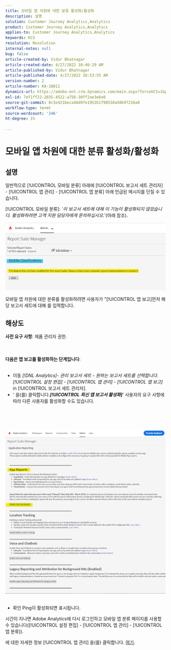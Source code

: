 ```yaml
---
title: 모바일 앱 차원에 대한 분류 활성화/활성화
description: 설명
solution: Customer Journey Analytics,Analytics
product: Customer Journey Analytics,Analytics
applies-to: Customer Journey Analytics,Analytics
keywords: KCS
resolution: Resolution
internal-notes: null
bug: false
article-created-by: Vidur Bhatnagar
article-created-date: 4/27/2022 10:46:29 AM
article-published-by: Vidur Bhatnagar
article-published-date: 4/27/2022 10:53:55 AM
version-number: 2
article-number: KA-18011
dynamics-url: https://adobe-ent.crm.dynamics.com/main.aspx?forceUCI=1&pagetype=entityrecord&etn=knowledgearticle&id=431a6949-17c6-ec11-a7b6-0022480a10ee
exl-id: 7ef1ff22-2035-4522-a756-30ff2ae3e6e8
source-git-commit: 0c3e421beca46d9fe1952b1f98538a50697216a0
workflow-type: tm+mt
source-wordcount: '246'
ht-degree: 1%

---
```


# 모바일 앱 차원에 대한 분류 활성화/활성화

## 설명


일반적으로 [!UICONTROL 모바일 분류] 아래에 [!UICONTROL 보고서 세트 관리자] - [!UICONTROL 앱 관리] - [!UICONTROL 앱 분류] 아래 언급된 메시지를 던질 수 있습니다.

[!UICONTROL 모바일 분류]: `*이 보고서 세트에 대해 이 기능이 활성화되지 않았습니다. 활성화하려면 고객 지원 담당자에게 문의하십시오.*&#39;(아래 참조).

![](assets/___461a6949-17c6-ec11-a7b6-0022480a10ee___.png)

모바일 앱 차원에 대한 분류를 활성화하려면 사용자가 &quot;[!UICONTROL 앱 보고]먼저 해당 보고서 세트에 대해 를 입력합니다.


## 해상도

<b>사전 요구 사항</b>: 제품 관리자 권한.<br><br> <br><br><b>다음은 앱 보고를 활성화하는 단계입니다</b>: <br><br>
- 이동 *[!DNL Analytics]- 관리 보고서 세트 - 원하는 보고서 세트를 선택합니다. [!UICONTROL 설정 편집] - [!UICONTROL 앱 관리] - [!UICONTROL 앱 보고]* in [!UICONTROL 보고서 세트 관리자].
- &#39; 을(를) 클릭합니다.<b>*[!UICONTROL 최신 앱 보고서 활성화&#x200B;]</b>*&#39; 사용자의 요구 사항에 따라 다른 사용자를 활성화할 수도 있습니다.

<br><br> <br><br>![](assets/0ae3ca9c-b68f-ec11-b400-00224804a35d.png)
 
- 확인 Ping이 활성화되면 표시됩니다.


시간이 지나면 Adobe Analytics에 다시 로그인하고 모바일 앱 분류 페이지를 사용할 수 있습니다([!UICONTROL 설정 편집] - [!UICONTROL 앱 관리] - [!UICONTROL 앱 분류]).

에 대한 자세한 정보 [!UICONTROL 앱 관리] 을(를) 클릭합니다. [여기](https://nam04.safelinks.protection.outlook.com/?url=https%3A%2F%2Fexperienceleague.adobe.com%2Fdocs%2Fanalytics%2Fadmin%2Fadmin-tools%2Fmobile-management.html%3Flang%3Den&amp;amp;data=04%7C01%7Cnilotpalb%40adobe.com%7C3c1d5032d121424be46208d9f1d8905c%7Cfa7b1b5a7b34438794aed2c178decee1%7C0%7C0%7C637806734700482559%7CUnknown%7CTWFpbGZsb3d8eyJWIjoiMC4wLjAwMDAiLCJQIjoiV2luMzIiLCJBTiI6Ik1haWwiLCJXVCI6Mn0%3D%7C3000&amp;amp;sdata=uxWerDD%2FHHZVSk%2B6eY0p2czXyW3BtXq75lRarjebwak%3D&amp;amp;reserved=0 "링크를 따라가려면 클릭하십시오. https://experienceleague.adobe.com/docs/analytics/admin/admin-tools/mobile-management.html?lang=en").
